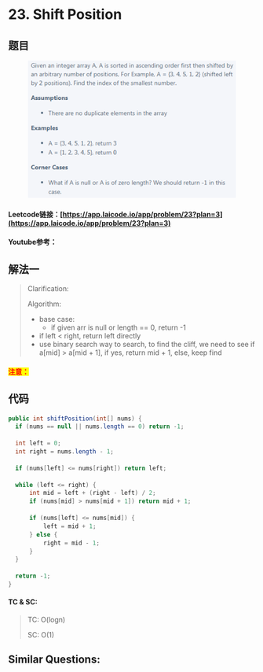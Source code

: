 # 23. Shift Position

## 题目

<figure><img src="../../.gitbook/assets/image (22).png" alt=""><figcaption></figcaption></figure>

#### Leetcode链接：[https://app.laicode.io/app/problem/23?plan=3](https://app.laicode.io/app/problem/23?plan=3)

#### Youtube参考：

## 解法一

> Clarification:&#x20;
>
> Algorithm:&#x20;
>
> * base case:&#x20;
>   * if given arr is null or length == 0, return -1
> * &#x20;if left < right, return left directly
> * use binary search way to search, to find the cliff, we need to see if a\[mid] > a\[mid + 1], if yes, return mid + 1, else, keep find

#### <mark style="color:red;">注意：</mark>

## 代码

```java
public int shiftPosition(int[] nums) {
  if (nums == null || nums.length == 0) return -1;

  int left = 0;
  int right = nums.length - 1;
  
  if (nums[left] <= nums[right]) return left;
  
  while (left <= right) {
      int mid = left + (right - left) / 2;
      if (nums[mid] > nums[mid + 1]) return mid + 1;
      
      if (nums[left] <= nums[mid]) {
          left = mid + 1;
      } else {
          right = mid - 1;
      }
  }

  return -1;
}
```

#### TC & SC:&#x20;

> TC: O(logn)
>
> SC: O(1)

## **Similar Questions:**&#x20;
